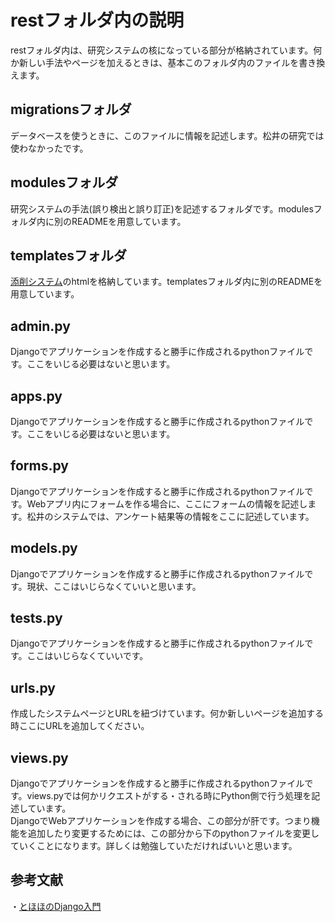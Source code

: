 # restフォルダ内の説明
restフォルダ内は、研究システムの核になっている部分が格納されています。何か新しい手法やページを加えるときは、基本このフォルダ内のファイルを書き換えます。

## migrationsフォルダ
データベースを使うときに、このファイルに情報を記述します。松井の研究では使わなかったです。
## modulesフォルダ
研究システムの手法(誤り検出と誤り訂正)を記述するフォルダです。modulesフォルダ内に別のREADMEを用意しています。
## templatesフォルダ 
[添削システム](https://tsunalab.net/rest/system)のhtmlを格納しています。templatesフォルダ内に別のREADMEを用意しています。
## admin.py
Djangoでアプリケーションを作成すると勝手に作成されるpythonファイルです。ここをいじる必要はないと思います。
## apps.py
Djangoでアプリケーションを作成すると勝手に作成されるpythonファイルです。ここをいじる必要はないと思います。
## forms.py
Djangoでアプリケーションを作成すると勝手に作成されるpythonファイルです。Webアプリ内にフォームを作る場合に、ここにフォームの情報を記述します。松井のシステムでは、アンケート結果等の情報をここに記述しています。
## models.py
Djangoでアプリケーションを作成すると勝手に作成されるpythonファイルです。現状、ここはいじらなくていいと思います。
## tests.py
Djangoでアプリケーションを作成すると勝手に作成されるpythonファイルです。ここはいじらなくていいです。
## urls.py
作成したシステムページとURLを紐づけています。何か新しいページを追加する時ここにURLを追加してください。
## views.py
Djangoでアプリケーションを作成すると勝手に作成されるpythonファイルです。views.pyでは何かリクエストがする・される時にPython側で行う処理を記述しています。<br>
DjangoでWebアプリケーションを作成する場合、この部分が肝です。つまり機能を追加したり変更するためには、この部分から下のpythonファイルを変更していくことになります。詳しくは勉強していただければいいと思います。

## 参考文献
・[とほほのDjango入門](https://www.tohoho-web.com/django/tutorial.html)
